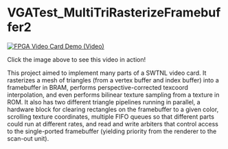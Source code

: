 # VGATest_MultiTriRasterizeFramebuffer2

[![FPGA Video Card Demo (Video)](http://img.youtube.com/vi/SlVchI4Mr8E/0.jpg)](https://youtu.be/SlVchI4Mr8E)

Click the image above to see this video in action!

This project aimed to implement many parts of a SWTNL video card. It rasterizes a mesh of triangles (from a vertex buffer and index buffer) into a framebuffer in BRAM, performs perspective-corrected texcoord interpolation, and even performs bilinear texture sampling from a texture in ROM. It also has two different triangle pipelines running in parallel, a hardware block for clearing rectangles on the framebuffer to a given color, scrolling texture coordinates, multiple FIFO queues so that different parts could run at different rates, and read and write arbiters that control access to the single-ported framebuffer (yielding priority from the renderer to the scan-out unit).
